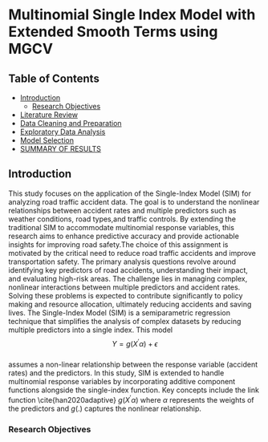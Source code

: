 
# Multinomial Single Index Model with Extended Smooth Terms using MGCV


## Table of Contents
- [Introduction](#Introduction)
  - [Research Objectives](#research-objectives)
- [Literature Review](#Literature-Review)
- [Data Cleaning and Preparation](#data-cleaning-and-preparation)
- [Exploratory Data Analysis](#exploratory-data-analysis)
- [Model Selection](#model-selection)
- [SUMMARY OF RESULTS](#summary-of-results)


## Introduction
This study focuses on the application of the Single-Index Model (SIM) for analyzing road traffic accident data. The goal is to understand the nonlinear relationships between accident rates and multiple predictors such as weather conditions, road types,and traffic controls. By extending the traditional SIM to accommodate multinomial response variables, this research aims to enhance predictive accuracy and provide actionable insights for improving road safety.The choice of this assignment is motivated by the critical need to reduce road traffic accidents and improve transportation safety. The primary analysis questions revolve around identifying key predictors of road accidents, understanding their impact, and evaluating high-risk areas. The challenge lies in managing complex, nonlinear interactions between multiple predictors and accident rates. Solving these problems is expected to contribute significantly to policy making and resource allocation, ultimately reducing accidents and saving lives. The Single-Index Model (SIM) is a semiparametric regression technique that simplifies the analysis of complex datasets by reducing multiple predictors into a single index.  This model\
                                                                                 $$Y = g(X^{\prime}\alpha) + \epsilon$$\
assumes a non-linear relationship between the response variable (accident rates) and the predictors. In this study, SIM is extended to handle multinomial response variables by incorporating additive component functions alongside the single-index function. Key concepts include the link function  \cite{han2020adaptive} $g(X^{\prime}\alpha)$ where $\alpha$ represents the weights of the predictors and $g(.)$ captures the nonlinear relationship.

### Research Objectives
